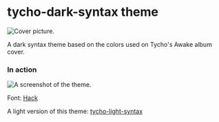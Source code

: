# tycho-dark-syntax theme

![Cover picture.](http://i.imgur.com/GpAR87j.png)

A dark syntax theme based on the colors used on Tycho's Awake album cover.

### In action

![A screenshot of the theme.](http://i.imgur.com/n3k3VDY.png)

Font: [Hack](http://sourcefoundry.org/hack/)

A light version of this theme: [tycho-light-syntax](https://atom.io/themes/tycho-light-syntax)
